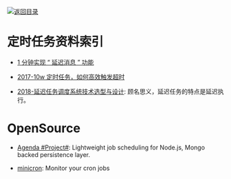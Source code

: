[![返回目录](https://user-images.githubusercontent.com/5803001/38079637-ff0abcf0-3371-11e8-9b76-ad651620afc7.jpg)](https://github.com/wxyyxc1992/Awesome-Links)

# 定时任务资料索引

* [1 分钟实现 “ 延迟消息 ” 功能](http://6me.us/wVHFB)

* [2017-10w 定时任务，如何高效触发超时](http://6me.us/gZ8)

- [2018-延迟任务调度系统技术选型与设计](http://blog.csdn.net/yigezei/article/details/79286225): 顾名思义，延迟任务的特点是延迟执行。

# OpenSource

* [Agenda #Project#](https://github.com/agenda/agenda): Lightweight job scheduling for Node.js, Mongo backed persistence layer.

* [minicron](https://github.com/jamesrwhite/minicron): Monitor your cron jobs
